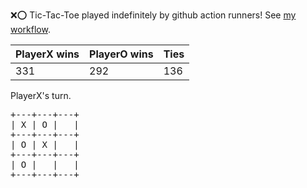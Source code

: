 :x::o: Tic-Tac-Toe played indefinitely by github action runners! See [my workflow](.github/workflows/play.yaml).

|PlayerX wins|PlayerO wins|Ties|
|-|-|-|
|331|292|136|

PlayerX's turn.

<pre>
+---+---+---+
| X | O |   |
+---+---+---+
| O | X |   |
+---+---+---+
| O |   |   |
+---+---+---+
</pre>